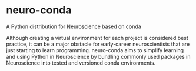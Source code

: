 # neuro-conda
A Python distribution for Neuroscience based on conda

Although creating a virtual environment for each project is considered best practice, it can be a major obstacle for early-career neuroscientists that are just starting to learn programming. neuro-conda aims to simplify learning and using Python in Neuroscience by bundling commonly used packages in Neuroscience into tested and versioned conda environments. 
